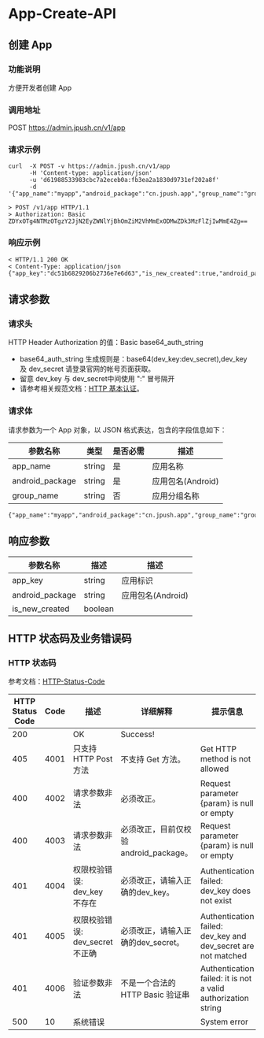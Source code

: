 # App-Create-API
## 创建 App
### 功能说明

方便开发者创建 App

### 调用地址

POST https://admin.jpush.cn/v1/app

### 请求示例

	curl  -X POST -v https://admin.jpush.cn/v1/app
		  -H 'Content-type: application/json'
		  -u 'd61988533983cbc7a2eceb0a:fb3ea2a1830d9731ef202a8f'
		  -d '{"app_name":"myapp","android_package":"cn.jpush.app","group_name":"groupOne"}'
		  
	> POST /v1/app HTTP/1.1
	> Authorization: Basic ZDYxOTg4NTMzOTgzY2JjN2EyZWNlYjBhOmZiM2VhMmExODMwZDk3MzFlZjIwMmE4Zg==
	
	
### 响应示例

	< HTTP/1.1 200 OK
	< Content-Type: application/json
	{"app_key":"dc51b6829206b2736e7e6d63","is_new_created":true,"android_package":"cn.jpush.app"}
	
	
## 请求参数

### 请求头

HTTP Header Authorization 的值：Basic base64_auth_string

+ base64_auth_string 生成规则是：base64(dev_key:dev_secret),dev_key 及 dev_secret 请登录官网的帐号页面获取。
+ 留意 dev_key 与 dev_secret中间使用 ":" 冒号隔开
+ 请参考相关规范文档：[HTTP 基本认证](http://zh.wikipedia.org/zh/HTTP基本认证)。

### 请求体

请求参数为一个 App 对象，以 JSON 格式表达，包含的字段信息如下：


参数名称           | 类型          |是否必需  |描述
---------------- | ------------  | -------- | ------------
app_name         |string 	      | 是       |应用名称
android_package  |string 	      | 是       |应用包名(Android)
group_name       |string 	      | 否       |应用分组名称

	{"app_name":"myapp","android_package":"cn.jpush.app","group_name":"groupOne"}

## 响应参数

参数名称          | 描述         |描述
---------------- | ----------- | ------------
app_key          |string 	    | 应用标识
android_package  |string 	    | 应用包名(Android)
is_new_created   |boolean 	    | 


## HTTP 状态码及业务错误码

### HTTP 状态码

参考文档：[HTTP-Status-Code]()

HTTP Status Code| Code|描述|详细解释|提示信息
----- | ----- | ----- | ----- |------
200||OK|Success!|
405|4001|只支持 HTTP Post 方法|不支持 Get 方法。|Get HTTP method is not allowed
400|4002|请求参数非法|必须改正。|Request parameter {param} is null or empty
400|4003|请求参数非法|必须改正，目前仅校验 android_package。|Request parameter {param} is null or empty
401|4004|权限校验错误: dev_key 不存在|必须改正，请输入正确的dev_key。|Authentication failed: dev_key does not exist
401|4005|权限校验错误: dev_secret 不正确|必须改正，请输入正确的dev_secret。|Authentication failed: dev_key and dev_secret are not matched
401|4006|验证参数非法|不是一个合法的 HTTP Basic 验证串|Authentication failed: it is not a valid authorization string
500|10|系统错误||System error





